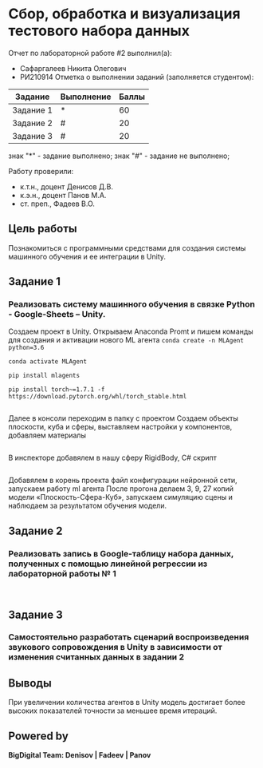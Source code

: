 # Сбор, обработка и визуализация тестового набора данных
Отчет по лабораторной работе #2 выполнил(а):
- Сафаргалеев Никита Олегович
- РИ210914
Отметка о выполнении заданий (заполняется студентом):

| Задание | Выполнение | Баллы |
| ------ | ------ | ------ |
| Задание 1 | * | 60 |
| Задание 2 | # | 20 |
| Задание 3 | # | 20 |

знак "*" - задание выполнено; знак "#" - задание не выполнено;

Работу проверили:
- к.т.н., доцент Денисов Д.В.
- к.э.н., доцент Панов М.А.
- ст. преп., Фадеев В.О.

## Цель работы
Познакомиться с программными средствами для создания системы машинного обучения и ее интеграции в Unity.
## Задание 1
### Реализовать систему машинного обучения в связке Python - Google-Sheets – Unity.
Создаем проект в Unity.
Открываем Anaconda Promt и пишем команды для создания и активации нового ML агента
``` conda create -n MLAgent python=3.6 ```

``` conda activate MLAgent ```

``` pip install mlagents ```

``` pip install torch~=1.7.1 -f https://download.pytorch.org/whl/torch_stable.html ```

![]()

Далее в консоли переходим в папку с проектом
Создаем объекты плоскости, куба и сферы, выставляем настройки у компонентов, добавляем материалы
![]()

![]()

В инспекторе добавялем в нашу сферу RigidBody, C# скрипт
![]()

```

```

Добавялем в корень проекта файл конфигурации нейронной сети, запускаем работу ml агента
После прогона делаем 3, 9, 27 копий модели «Плоскость-Сфера-Куб», запускаем симуляцию сцены и наблюдаем за результатом обучения модели.
![]()







## Задание 2
### Реализовать запись в Google-таблицу набора данных, полученных с помощью линейной регрессии из лабораторной работы № 1

```py

```
![]()

## Задание 3
### Самостоятельно разработать сценарий воспроизведения звукового сопровождения в Unity в зависимости от изменения считанных данных в задании 2



## Выводы
При увеличении количества агентов в Unity модель достигает более высоких показателей точности за меньшее время итераций.


## Powered by

**BigDigital Team: Denisov | Fadeev | Panov**
